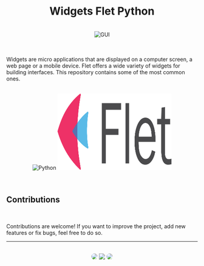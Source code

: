 <h1 align="center">Widgets Flet Python</h1>
</br>

<div align="center">
<img src="https://nordicapis.com/wp-content/uploads/Whats-the-Difference-Between-a-GUI-and-an-API--1024x576.png" alt="GUI"/>
</div>
</br>
</br>

 <p>
  Widgets are micro applications that are displayed on a computer screen, a web page or a mobile device. Flet offers a wide variety of widgets for building interfaces. This repository contains some of the most common ones.
 </p>
 </br>
 
<div align="center">
<img height=200 width=300 src="https://logosmarcas.net/wp-content/uploads/2021/10/Python-Logo.png" alt="Python"/>
<img height=200 width=300 src="https://raw.githubusercontent.com/flet-dev/flet/main/media/logo/flet-logo.svg" alt="Flet"/>
</div>
</br>
</br>

 <h2>Contributions</h2>
</br>

<p>
Contributions are welcome! If you want to improve the project, add new features or fix bugs, feel free to do so.
</p>
<hr>
</br>

<div align="center">
<a href="https://sidney-personal-portifolio.netlify.app/"><img src="https://img.shields.io/badge/-Portifolio-%230077B5?style=for-the-badge&logo=portifolio&logoColor=white" style="border-radius: 30px" target="_blank" /></a>
<a href="https://www.instagram.com/sidneyteodoroaraujo" target="_blank"><img src="https://img.shields.io/badge/-Instagram-%23E4405F?style=for-the-badge&logo=instagram&logoColor=white" /></a>
<a href="https://www.linkedin.com/in/sidey-teodoro-a-jr/" target="_blank"><img src="https://img.shields.io/badge/-LinkedIn-%230077B5?style=for-the-badge&logo=linkedin&logoColor=white" style="border-radius: 30px" target="_blank" /></a>
</div>
